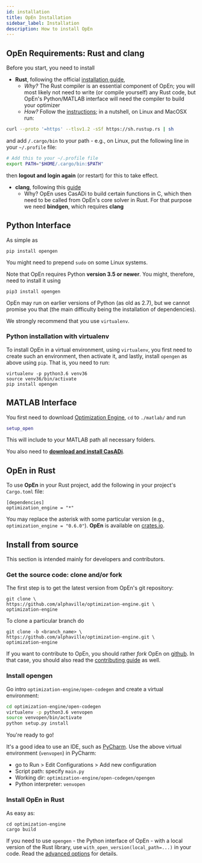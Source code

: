 ```yaml
---
id: installation
title: OpEn Installation
sidebar_label: Installation
description: How to install OpEn
---
```


<script>
  ((window.gitter = {}).chat = {}).options = {
    room: 'alphaville/optimization-engine'
  };
</script>
<script src="https://sidecar.gitter.im/dist/sidecar.v1.js" async defer></script>

## OpEn Requirements: Rust and clang

Before you start, you need to install

* **Rust**, following the official <a href="https://www.rust-lang.org/tools/install" rel="nofollow" target="blank">installation guide</a>,
  - _Why?_ The Rust compiler is an essential component of OpEn; you will most likely
    not need to write (or compile yourself) any Rust code, but OpEn's Python/MATLAB
    interface will need the compiler to build your optimizer
  - _How?_ Follow the <a href="https://www.rust-lang.org/tools/install" rel="nofollow" target="blank">instructions</a>;
    in a nutshell, on Linux and MacOSX run:
```sh
curl --proto '=https' --tlsv1.2 -sSf https://sh.rustup.rs | sh
```
   and add `/.cargo/bin` to your path - e.g., on Linux, put the following line in your `~/.profile` file:
```sh
# Add this to your ~/.profile file
export PATH="$HOME/.cargo/bin:$PATH"
```
then **logout and login again** (or restart) for this to take effect.
* **clang**, following this <a href="https://github.com/rust-lang/rust-bindgen/blob/master/book/src/requirements.md" rel="nofollow" target="blank">guide</a>
  - Why? OpEn uses CasADi to build certain functions in C, which then need to be
    called from OpEn's core solver in Rust. For that purpose we need **bindgen**,
    which requires **clang**


## Python Interface
As simple as

```console
pip install opengen
```

You might need to prepend `sudo` on some Linux systems.


Note that OpEn requires Python **version 3.5 or newer**. You might, therefore,
need to install it using

```console
pip3 install opengen
```

OpEn may run on earlier versions of Python (as old as 2.7), but we cannot promise
you that (the main difficulty being the installation of dependencies).

We strongly recommend that you use `virtualenv`.

### Python installation with virtualenv

To install OpEn in a virtual environment, using `virtualenv`, you first
need to create such an environment, then activate it, and lastly, install
`opengen` as above using `pip`. That is, you need to run:

```console
virtualenv -p python3.6 venv36
source venv36/bin/activate
pip install opengen
```

## MATLAB Interface
You first need to download [Optimization Engine](https://github.com/alphaville/optimization-engine/archive/master.zip), `cd` to `./matlab/` and run

```matlab
setup_open
```

This will include to your MATLAB path all necessary folders.

You also need to <a href="https://web.casadi.org/" target="_blank"><b>download and install CasADi</b></a>.

## OpEn in Rust
To use **OpEn** in your Rust project, add the following in your project's `Cargo.toml` file:

```
[dependencies]
optimization_engine = "*"
```

You may replace the asterisk with some particular version (e.g., `optimization_engine = "0.6.0"`).
**OpEn** is available on <a href="https://crates.io/crates/optimization_engine">crates.io</a>.



## Install from source

This section is intended mainly for developers and contributors.

### Get the source code: clone and/or fork

The first step is to get the latest version from OpEn's git repository:

```console
git clone \
https://github.com/alphaville/optimization-engine.git \
optimization-engine
```

To clone a particular branch do

```console
git clone -b <branch_name> \
https://github.com/alphaville/optimization-engine.git \
optimization-engine
```

If you want to contribute to OpEn, you should rather *fork* OpEn on [github](https://github.com/alphaville/optimization-engine). In that case, you should also read the [contributing guide](contributing) as well.


### Install opengen

Go intro `optimization-engine/open-codegen` and create a virtual environment:

```sh
cd optimization-engine/open-codegen
virtualenv -p python3.6 venvopen
source venvopen/bin/activate
python setup.py install
```

You're ready to go!

It's a good idea to use an IDE, such as 
<a href="https://www.jetbrains.com/pycharm/" target="_blank">PyCharm</a>. 
Use the above virtual environment (`venvopen`) in PyCharm:

- go to Run > Edit Configurations > Add new configuration
- Script path: specify `main.py`
- Working dir: `optimization-engine/open-codegen/opengen`
- Python interpreter: `venvopen`

### Install OpEn in Rust


As easy as:

```
cd optimization-engine
cargo build
```

If you need to use `opengen` - the Python interface of OpEn - with a local
version of the Rust library, use `with_open_version(local_path=...)` in 
your code. Read the [advanced options](python-advanced#build-options)
for details.
